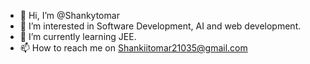 - 👋 Hi, I’m @Shankytomar
- 👀 I’m interested in Software Development, AI and web development.
- 🌱 I’m currently learning JEE.
- 📫 How to reach me on Shankiitomar21035@gmail.com

<!---
Shankytomar/Shankytomar is a ✨ special ✨ repository because its `README.md` (this file) appears on your GitHub profile.
You can click the Preview link to take a look at your changes.
--->
